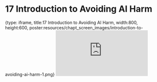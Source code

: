 # 17 Introduction to Avoiding AI Harm
 
{type: iframe, title:17 Introduction to Avoiding AI Harm, width:800, height:600, poster:resources/chapt_screen_images/introduction-to-avoiding-ai-harm-1.png}
![](https://hutchdatascience.org/AI_for_Decision_Makers/no_toc/introduction-to-avoiding-ai-harm-1.html)
 

 

